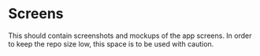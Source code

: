 # Screens
This should contain screenshots and mockups of the app screens. In order to keep the repo size low, this space is to be used with caution.
